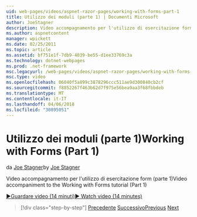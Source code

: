 ```yaml
---
uid: web-pages/videos/aspnet-razor-pages/working-with-forms-part-1
title: Utilizzo dei moduli (parte 1) | Documenti Microsoft
author: JoeStagner
description: Video accompagnamento per l'utilizzo di esercitazione form (parte 1)
ms.author: aspnetcontent
manager: wpickett
ms.date: 02/25/2011
ms.topic: article
ms.assetid: bf751e1f-7db9-4039-be55-d1ee33769c3a
ms.technology: dotnet-webpages
ms.prod: .net-framework
msc.legacyurl: /web-pages/videos/aspnet-razor-pages/working-with-forms-part-1
msc.type: video
ms.openlocfilehash: 06040f5a899c3878296ccc511ae9d300840cb2cf
ms.sourcegitcommit: f8852267f463b62d7f975e56bea9aa3f68fbbdeb
ms.translationtype: MT
ms.contentlocale: it-IT
ms.lasthandoff: 04/06/2018
ms.locfileid: "30895051"
---
```

<a name="working-with-forms-part-1"></a><span data-ttu-id="eaa7a-103">Utilizzo dei moduli (parte 1)</span><span class="sxs-lookup"><span data-stu-id="eaa7a-103">Working with Forms (Part 1)</span></span>
====================
<span data-ttu-id="eaa7a-104">da [Joe Stagner](https://github.com/JoeStagner)</span><span class="sxs-lookup"><span data-stu-id="eaa7a-104">by [Joe Stagner](https://github.com/JoeStagner)</span></span>

<span data-ttu-id="eaa7a-105">Video accompagnamento per l'utilizzo di esercitazione form (parte 1)</span><span class="sxs-lookup"><span data-stu-id="eaa7a-105">Video accompaniment to the Working with Forms tutorial (Part 1)</span></span>

[<span data-ttu-id="eaa7a-106">&#9654;Guardare video (14 minuti)</span><span class="sxs-lookup"><span data-stu-id="eaa7a-106">&#9654; Watch video (14 minutes)</span></span>](https://channel9.msdn.com/Blogs/ASP-NET-Site-Videos/working-with-forms-part-1)

> [!div class="step-by-step"]
> <span data-ttu-id="eaa7a-107">[Precedente](creating-a-consistent-look-part-2.md)
> [Successivo](working-with-forms-part-2.md)</span><span class="sxs-lookup"><span data-stu-id="eaa7a-107">[Previous](creating-a-consistent-look-part-2.md)
[Next](working-with-forms-part-2.md)</span></span>
